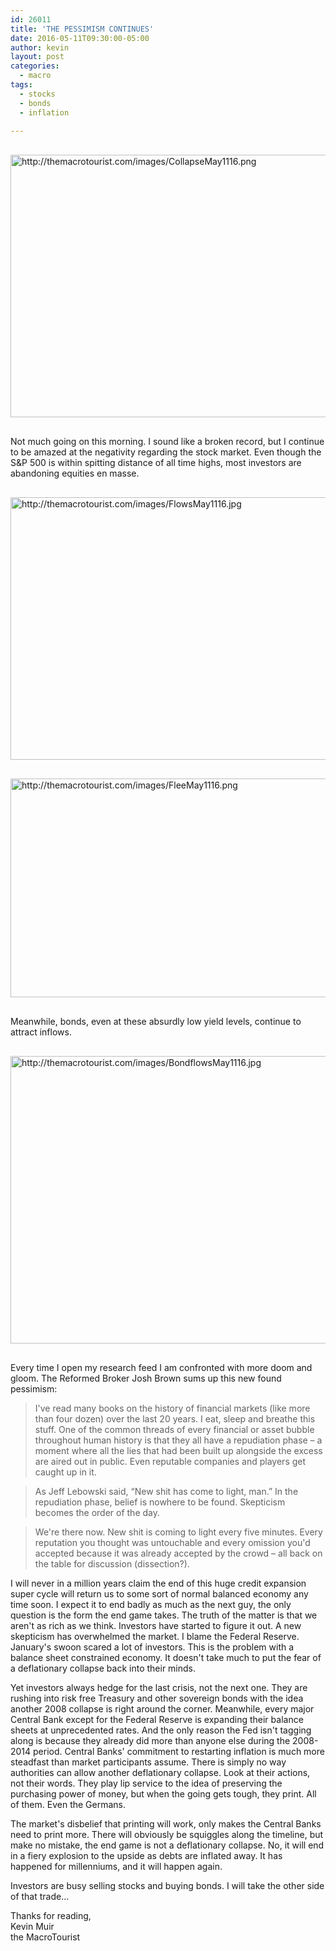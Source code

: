 ```yaml
---
id: 26011
title: 'THE PESSIMISM CONTINUES'
date: 2016-05-11T09:30:00-05:00
author: kevin
layout: post
categories:
  - macro
tags:
  - stocks
  - bonds
  - inflation
   
---
```


<a href="http://themacrotourist.com/images/CollapseMay1116.png"><img src="http://themacrotourist.com/images/CollapseMay1116.png" alt="http://themacrotourist.com/images/CollapseMay1116.png" width="750" height="420" style="margin:30px auto;display:block;"></a>

Not much going on this morning.  I sound like a broken record, but I continue to be amazed at the negativity regarding the stock market.  Even though the S&P 500 is within spitting distance of all time highs, most investors are abandoning equities en masse.  

<a href="http://themacrotourist.com/images/FlowsMay1116.jpg"><img src="http://themacrotourist.com/images/FlowsMay1116.jpg" alt="http://themacrotourist.com/images/FlowsMay1116.jpg" width="750" height="420" style="margin:30px auto;display:block;"></a>

<a href="http://themacrotourist.com/images/FleeMay1116.png"><img src="http://themacrotourist.com/images/FleeMay1116.png" alt="http://themacrotourist.com/images/FleeMay1116.png" width="750" height="350" style="margin:30px auto;display:block;"></a>

Meanwhile, bonds, even at these absurdly low yield levels, continue to attract inflows.  

<a href="http://themacrotourist.com/images/BondflowsMay1116.jpg"><img src="http://themacrotourist.com/images/BondflowsMay1116.jpg" alt="http://themacrotourist.com/images/BondflowsMay1116.jpg" width="750" height="460" style="margin:30px auto;display:block;"></a>

Every time I open my research feed I am confronted with more doom and gloom.  The Reformed Broker Josh Brown sums up this new found pessimism:

>I've read many books on the history of financial markets (like more than four dozen) over the last 20 years. I eat, sleep and breathe this stuff. One of the common threads of every financial or asset bubble throughout human history is that they all have a repudiation phase – a moment where all the lies that had been built up alongside the excess are aired out in public. Even reputable companies and players get caught up in it.

>As Jeff Lebowski said, “New shit has come to light, man.” In the repudiation phase, belief is nowhere to be found. Skepticism becomes the order of the day.

>We're there now. New shit is coming to light every five minutes. Every reputation you thought was untouchable and every omission you'd accepted because it was already accepted by the crowd – all back on the table for discussion (dissection?).

I will never in a million years claim the end of this huge credit expansion super cycle will return us to some sort of normal balanced economy any time soon.  I expect it to end badly as much as the next guy, the only question is the form the end game takes.  The truth of the matter is that we aren't as rich as we think.  Investors have started to figure it out.  A new skepticism has overwhelmed the market.  I blame the Federal Reserve.  January's swoon scared a lot of investors.  This is the problem with a balance sheet constrained economy.  It doesn't take much to put the fear of a deflationary collapse back into their minds.

Yet investors always hedge for the last crisis, not the next one.  They are rushing into risk free Treasury and other sovereign bonds with the idea another 2008 collapse is right around the corner.  Meanwhile, every major Central Bank except for the Federal Reserve is expanding their balance sheets at unprecedented rates.  And the only reason the Fed isn't tagging along is because they already did more than anyone else during the 2008-2014 period.  Central Banks' commitment to restarting inflation is much more steadfast than market participants assume.  There is simply no way authorities can allow another deflationary collapse.  Look at their actions, not their words.  They play lip service to the idea of preserving the purchasing power of money, but when the going gets tough, they print.  All of them.  Even the Germans.  

The market's disbelief that printing will work, only makes the Central Banks need to print more.  There will obviously be squiggles along the timeline, but make no mistake, the end game is not a deflationary collapse.  No, it will end in a fiery explosion to the upside as debts are inflated away.  It has happened for millenniums, and it will happen again.  

Investors are busy selling stocks and buying bonds.  I will take the other side of that trade...

Thanks for reading,  
Kevin Muir  
the MacroTourist  




